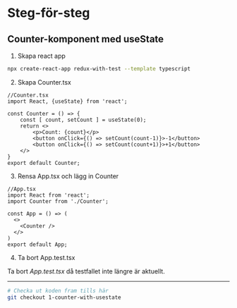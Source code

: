 # Steg-för-steg

## Counter-komponent med useState

1. Skapa react app

```sh
npx create-react-app redux-with-test --template typescript
```

2. Skapa Counter.tsx

```tsx
//Counter.tsx
import React, {useState} from 'react';

const Counter = () => {
    const [ count, setCount ] = useState(0);
    return <>
        <p>Count: {count}</p>
        <button onClick={() => setCount(count-1)}>-1</button>
        <button onClick={() => setCount(count+1)}>+1</button>
    </>
}
export default Counter;
```

3. Rensa App.tsx och lägg in Counter

```tsx
//App.tsx
import React from 'react';
import Counter from './Counter';

const App = () => (
  <>
    <Counter />
  </>
)
export default App;
```

4. Ta bort App.test.tsx

Ta bort *App.test.tsx* då testfallet inte längre är aktuellt.

---

```sh
# Checka ut koden fram tills här
git checkout 1-counter-with-usestate
```